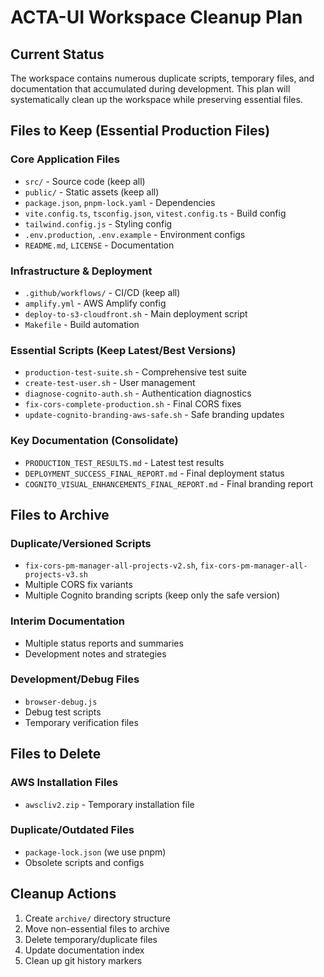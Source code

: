 # ACTA-UI Workspace Cleanup Plan

## Current Status
The workspace contains numerous duplicate scripts, temporary files, and documentation that accumulated during development. This plan will systematically clean up the workspace while preserving essential files.

## Files to Keep (Essential Production Files)

### Core Application Files
- `src/` - Source code (keep all)
- `public/` - Static assets (keep all)
- `package.json`, `pnpm-lock.yaml` - Dependencies
- `vite.config.ts`, `tsconfig.json`, `vitest.config.ts` - Build config
- `tailwind.config.js` - Styling config
- `.env.production`, `.env.example` - Environment configs
- `README.md`, `LICENSE` - Documentation

### Infrastructure & Deployment
- `.github/workflows/` - CI/CD (keep all)
- `amplify.yml` - AWS Amplify config
- `deploy-to-s3-cloudfront.sh` - Main deployment script
- `Makefile` - Build automation

### Essential Scripts (Keep Latest/Best Versions)
- `production-test-suite.sh` - Comprehensive test suite
- `create-test-user.sh` - User management
- `diagnose-cognito-auth.sh` - Authentication diagnostics
- `fix-cors-complete-production.sh` - Final CORS fixes
- `update-cognito-branding-aws-safe.sh` - Safe branding updates

### Key Documentation (Consolidate)
- `PRODUCTION_TEST_RESULTS.md` - Latest test results
- `DEPLOYMENT_SUCCESS_FINAL_REPORT.md` - Final deployment status
- `COGNITO_VISUAL_ENHANCEMENTS_FINAL_REPORT.md` - Final branding report

## Files to Archive

### Duplicate/Versioned Scripts
- `fix-cors-pm-manager-all-projects-v2.sh`, `fix-cors-pm-manager-all-projects-v3.sh`
- Multiple CORS fix variants
- Multiple Cognito branding scripts (keep only the safe version)

### Interim Documentation
- Multiple status reports and summaries
- Development notes and strategies

### Development/Debug Files
- `browser-debug.js`
- Debug test scripts
- Temporary verification files

## Files to Delete

### AWS Installation Files
- `awscliv2.zip` - Temporary installation file

### Duplicate/Outdated Files
- `package-lock.json` (we use pnpm)
- Obsolete scripts and configs

## Cleanup Actions

1. Create `archive/` directory structure
2. Move non-essential files to archive
3. Delete temporary/duplicate files
4. Update documentation index
5. Clean up git history markers
